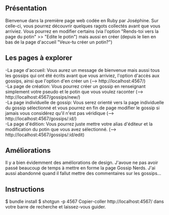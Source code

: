 ## Présentation 
Bienvenue dans la première page web codée en Ruby par Joséphine. Sur celle-ci, vous pourrez découvrir quelques ragots collectés avant que vous arriviez. Vous pourrez en modifier certains (via l'option "Rends-toi vers la page du potin" >> "Edite le potin") mais aussi en créer (depuis le lien en bas de la page d'accueil "Veux-tu créer un potin?")

## Les pages à explorer
-La page d'accueil: Vous aurez un message de bienvenue mais aussi tous les gossips qui ont été écrits avant que vous arriviez, l'option d'accès aux gossips, ainsi que l'option d'en créer un (--> http://localhost:4567/)<br/>
-La page de création: Vous pourrez créer un gossip en renseignant simplement votre pseudo et le potin que vous voulez raconter (--> http://localhost:4567/gossips/new/)<br/>
-La page individuelle de gossip: Vous serez orienté vers la page individuelle du gossip sélectionné et vous pourrez en fin de page modifier le gossip si jamais vous considérez qu'il n'est pas véridique (--> http://localhost:4567/gossips/:id/)<br/>
-La page d'édition: Vous pourrez juste mettre votre alias d'éditeur et la modification du potin que vous avez sélectionné. (--> http://localhost:4567/gossips/:id/edit)

## Améliorations
Il y a bien évidemment des améliorations de design. J'avoue ne pas avoir passé beaucoup de temps à mettre en forme la page Gossip Nerds. J'ai aussi abandonné quand il fallut mettre des commentaires sur les gossips...

## Instructions
$ bundle install
$ shotgun -p 4567
Copier-coller http://localhost:4567/ dans votre barre de recherche et laissez-vous guider.
